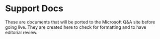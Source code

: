 # Support Docs

These are documents that will be ported to the Microsoft Q&A site before going live. They are created here to check for formatting and to have editorial review.